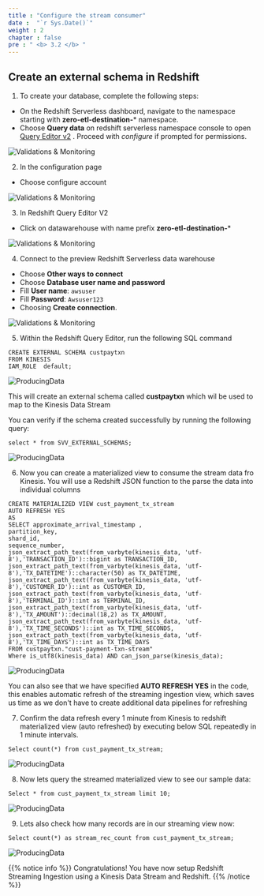 ```yaml
---
title : "Configure the stream consumer"
date :  "`r Sys.Date()`" 
weight : 2 
chapter : false
pre : " <b> 3.2 </b> "
---
```


## Create an external schema in Redshift

1. To create your database, complete the following steps:
+ On the Redshift Serverless dashboard, navigate to the namespace starting with **zero-etl-destination-*** namespace.
+ Choose **Query data** on redshift serverless namespace console to open [Query Editor v2](https://docs.aws.amazon.com/redshift/latest/mgmt/query-editor-v2-using.html) . Proceed with *configure* if prompted for permissions.

![Validations & Monitoring](/images/2.Zero-ETLIntegration/34.png)

2. In the configuration page
+ Choose configure account

![Validations & Monitoring](/images/2.Zero-ETLIntegration/36.png)

3. In Redshift Query Editor V2
+ Click on datawarehouse with name prefix **zero-etl-destination-***

![Validations & Monitoring](/images/2.Zero-ETLIntegration/37.png)

4. Connect to the preview Redshift Serverless data warehouse
+ Choose **Other ways to connect**
+ Choose **Database user name and password**
+ Fill **User name**: `awsuser`
+ Fill **Password**: `Awsuser123`
+ Choosing **Create connection**.

![Validations & Monitoring](/images/2.Zero-ETLIntegration/38.png)

5. Within the Redshift Query Editor, run the following SQL command

```
CREATE EXTERNAL SCHEMA custpaytxn
FROM KINESIS
IAM_ROLE  default;
```
![ProducingData](/images/3.RedshiftStreamingIngestion/7.png)

This will create an external schema called **custpaytxn** which wil be used to map to the Kinesis Data Stream

You can verify if the schema created successfully by running the following query:

```
select * from SVV_EXTERNAL_SCHEMAS;
```

![ProducingData](/images/3.RedshiftStreamingIngestion/8.png)

6. Now you can create a materialized view to consume the stream data fro Kinesis. You will use a Redshift JSON function to the parse the data into individual columns

```
CREATE MATERIALIZED VIEW cust_payment_tx_stream
AUTO REFRESH YES
AS
SELECT approximate_arrival_timestamp ,
partition_key,
shard_id,
sequence_number,
json_extract_path_text(from_varbyte(kinesis_data, 'utf-8'),'TRANSACTION_ID')::bigint as TRANSACTION_ID,
json_extract_path_text(from_varbyte(kinesis_data, 'utf-8'),'TX_DATETIME')::character(50) as TX_DATETIME,
json_extract_path_text(from_varbyte(kinesis_data, 'utf-8'),'CUSTOMER_ID')::int as CUSTOMER_ID,
json_extract_path_text(from_varbyte(kinesis_data, 'utf-8'),'TERMINAL_ID')::int as TERMINAL_ID,
json_extract_path_text(from_varbyte(kinesis_data, 'utf-8'),'TX_AMOUNT')::decimal(18,2) as TX_AMOUNT,
json_extract_path_text(from_varbyte(kinesis_data, 'utf-8'),'TX_TIME_SECONDS')::int as TX_TIME_SECONDS,
json_extract_path_text(from_varbyte(kinesis_data, 'utf-8'),'TX_TIME_DAYS')::int as TX_TIME_DAYS
FROM custpaytxn."cust-payment-txn-stream"
Where is_utf8(kinesis_data) AND can_json_parse(kinesis_data);
```

![ProducingData](/images/3.RedshiftStreamingIngestion/11.png)

You can also see that we have specified **AUTO REFRESH YES** in the code, this enables automatic refresh of the streaming ingestion view, which saves us time as we don't have to create additional data pipelines for refreshing

7. Confirm the data refresh every 1 minute from Kinesis to redshift materialized view (auto refreshed) by executing below SQL repeatedly in 1 minute intervals.

```
Select count(*) from cust_payment_tx_stream;
```

![ProducingData](/images/3.RedshiftStreamingIngestion/12.png)

8. Now lets query the streamed materialized view to see our sample data:

```
Select * from cust_payment_tx_stream limit 10;
```

![ProducingData](/images/3.RedshiftStreamingIngestion/13.png)

9. Lets also check how many records are in our streaming view now:

```
Select count(*) as stream_rec_count from cust_payment_tx_stream;
```

![ProducingData](/images/3.RedshiftStreamingIngestion/14.png)

{{% notice info %}}
Congratulations! You have now setup Redshift Streaming Ingestion using a Kinesis Data Stream and Redshift.
{{% /notice %}}